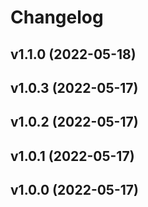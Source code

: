 # Changelog

<!--next-version-placeholder-->

## v1.1.0 (2022-05-18)


## v1.0.3 (2022-05-17)


## v1.0.2 (2022-05-17)


## v1.0.1 (2022-05-17)


## v1.0.0 (2022-05-17)

